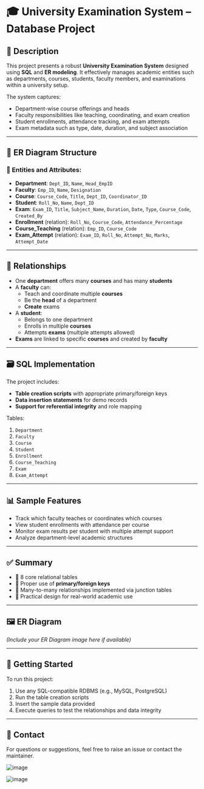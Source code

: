 # 🎓 University Examination System – Database Project

## 📌 Description

This project presents a robust **University Examination System** designed using **SQL** and **ER modeling**. It effectively manages academic entities such as departments, courses, students, faculty members, and examinations within a university setup.

The system captures:
- Department-wise course offerings and heads
- Faculty responsibilities like teaching, coordinating, and exam creation
- Student enrollments, attendance tracking, and exam attempts
- Exam metadata such as type, date, duration, and subject association

---

## 🧱 ER Diagram Structure

### 🧾 Entities and Attributes:

- **Department**: `Dept_ID`, `Name`, `Head_EmpID`
- **Faculty**: `Emp_ID`, `Name`, `Designation`
- **Course**: `Course_Code`, `Title`, `Dept_ID`, `Coordinator_ID`
- **Student**: `Roll_No`, `Name`, `Dept_ID`
- **Exam**: `Exam_ID`, `Title`, `Subject_Name`, `Duration`, `Date`, `Type`, `Course_Code`, `Created_By`
- **Enrollment** (relation): `Roll_No`, `Course_Code`, `Attendance_Percentage`
- **Course_Teaching** (relation): `Emp_ID`, `Course_Code`
- **Exam_Attempt** (relation): `Exam_ID`, `Roll_No`, `Attempt_No`, `Marks`, `Attempt_Date`

---

## 🔗 Relationships

- One **department** offers many **courses** and has many **students**
- A **faculty** can:
  - Teach and coordinate multiple **courses**
  - Be the **head** of a department
  - **Create** exams
- A **student**:
  - Belongs to one department
  - Enrolls in multiple **courses**
  - Attempts **exams** (multiple attempts allowed)
- **Exams** are linked to specific **courses** and created by **faculty**

---

## 🗃️ SQL Implementation

The project includes:
- **Table creation scripts** with appropriate primary/foreign keys
- **Data insertion statements** for demo records
- **Support for referential integrity** and role mapping

Tables:
1. `Department`
2. `Faculty`
3. `Course`
4. `Student`
5. `Enrollment`
6. `Course_Teaching`
7. `Exam`
8. `Exam_Attempt`

---

## 📊 Sample Features

- Track which faculty teaches or coordinates which courses
- View student enrollments with attendance per course
- Monitor exam results per student with multiple attempt support
- Analyze department-level academic structures

---

## ✅ Summary

- 📁 8 core relational tables
- 🔑 Proper use of **primary/foreign keys**
- 🔄 Many-to-many relationships implemented via junction tables
- 📌 Practical design for real-world academic use

---

## 🖼️ ER Diagram

*(Include your ER Diagram image here if available)*

---

## 🚀 Getting Started

To run this project:
1. Use any SQL-compatible RDBMS (e.g., MySQL, PostgreSQL)
2. Run the table creation scripts
3. Insert the sample data provided
4. Execute queries to test the relationships and data integrity

---

## 📧 Contact

For questions or suggestions, feel free to raise an issue or contact the maintainer.

![image](https://github.com/user-attachments/assets/c98ad0b9-1a30-4109-852d-36a164b646e4)

![image](https://github.com/user-attachments/assets/058f63a8-da90-4976-b9b0-540b22c530e2)




